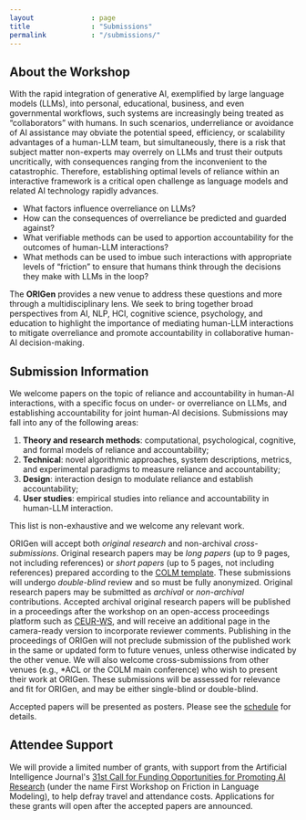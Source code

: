 ```yaml
---
layout              : page
title               : "Submissions"
permalink           : "/submissions/"
---
```


## About the Workshop

With the rapid integration of generative AI, exemplified by large language models (LLMs), into personal, educational, business, and even governmental workflows, such systems are increasingly being treated as “collaborators” with humans.
In such scenarios, underreliance or avoidance of AI assistance may obviate the potential speed, efficiency, or scalability advantages of a human-LLM team, but simultaneously, there is a risk that subject matter non-experts may overrely on LLMs and trust their outputs uncritically, with consequences ranging from the inconvenient to the catastrophic.
Therefore, establishing optimal levels of reliance within an interactive framework is a critical open challenge as language models and related AI technology rapidly advances. 

* What factors influence overreliance on LLMs?
* How can the consequences of overreliance be predicted and guarded against? 
* What verifiable methods can be used to apportion accountability for the outcomes of human-LLM interactions? 
* What methods can be used to imbue such interactions with appropriate levels of “friction” to ensure that humans think through the decisions they make with LLMs in the loop?
  
The **ORIGen** provides a new venue to address these questions and more through a multidisciplinary lens.
We seek to bring together broad perspectives from AI, NLP, HCI, cognitive science, psychology, and education to highlight the importance of mediating human-LLM interactions to mitigate overreliance and promote accountability in collaborative human-AI decision-making.

## Submission Information

We welcome papers on the topic of reliance and accountability in human-AI interactions, with a specific focus on under- or overreliance on LLMs, and establishing accountability for joint human-AI decisions. Submissions may fall into any of the following areas:
1. **Theory and research methods**: computational, psychological, cognitive, and
formal models of reliance and accountability;
2. **Technical**: novel algorithmic approaches, system descriptions, metrics, and experimental paradigms to measure reliance and accountability;
3. **Design**: interaction design to modulate reliance and establish accountability;
4. **User studies**: empirical studies into reliance and accountability in human-LLM interaction.
   
This list is non-exhaustive and we welcome any relevant work.

ORIGen will accept both *original research* and non-archival *cross-submissions*. Original research papers may be *long papers* (up to 9 pages, not including references) or *short papers* (up to 5 pages, not including references) prepared according to the [COLM template](https://github.com/COLM-org/Template/archive/refs/tags/2025.zip). These submissions will undergo *double-blind* review and so must be fully anonymized.  Original research papers may be submitted as *archival* or *non-archival* contributions. Accepted archival original research papers will be published in a proceedings after the workshop on an open-access proceedings platform such as [CEUR-WS](https://ceur-ws.org), and will receive an additional page in the camera-ready version to incorporate reviewer comments. Publishing in the proceedings of ORIGen will not preclude submission of the published work in the same or updated form to future venues, unless otherwise indicated by the other venue. We will also welcome cross-submissions from other venues (e.g., *ACL or the COLM main conference) who wish to present their work at ORIGen. These submissions will be assessed for relevance and fit for ORIGen, and may be either single-blind or double-blind.

Accepted papers will be presented as posters. Please see the [schedule](https://origen-workshop.github.io/programme/) for details.

## Attendee Support

We will provide a limited number of grants, with support from the Artificial Intelligence Journal's [31st Call for Funding Opportunities for Promoting AI Research](https://aij.ijcai.org/funding-opportunities-for-promoting-ai-research/) (under the name First Workshop on Friction in Language Modeling), to help defray travel and attendance costs. Applications for these grants will open after the accepted papers are announced.
